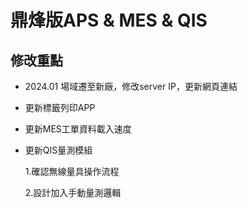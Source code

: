 # 鼎烽版APS & MES & QIS

## 修改重點
* 2024.01 場域遷至新廠，修改server IP，更新網頁連結
* 更新標籤列印APP
* 更新MES工單資料載入速度
* 更新QIS量測模組
  
  1.確認無線量具操作流程
  
  2.設計加入手動量測邏輯

